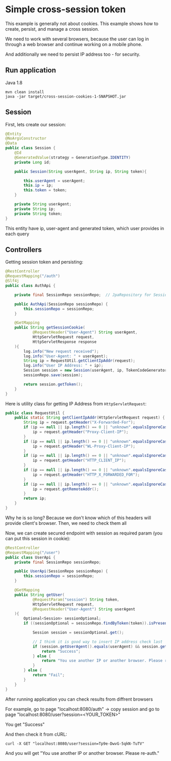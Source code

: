 # Simple cross-session token

This example is generally not about cookies. This example shows how to create, persist, and manage a cross session.

We need to work with several browsers, because the user can log in through a web browser and continue working on a mobile phone.

And additionally we need to persist IP address too - for security.

## Run application
Java 1.8 

```
mvn clean install
java -jar target/cross-session-cookies-1-SNAPSHOT.jar
```

## Session
First, lets create our session:
```java
@Entity
@NoArgsConstructor
@Data
public class Session {
    @Id
    @GeneratedValue(strategy = GenerationType.IDENTITY)
    private Long id;

    public Session(String userAgent, String ip, String token){

        this.userAgent = userAgent;
        this.ip = ip;
        this.token = token;
    }

    private String userAgent;
    private String ip;
    private String token;
}
```
This entity have ip, user-agent and generated token, which user provides in each query

## Controllers

Getting session token and persisting:
```java
@RestController
@RequestMapping("/auth")
@Slf4j
public class AuthApi {

    private final SessionRepo sessionRepo;  // JpaRepository for Session entity

    public AuthApi(SessionRepo sessionRepo) {
        this.sessionRepo = sessionRepo;
    }

    @GetMapping
    public String getSessionCookie(
            @RequestHeader("User-Agent") String userAgent,
            HttpServletRequest request,
            HttpServletResponse response
    ){
        log.info("New request received");
        log.info("User-Agent: " + userAgent);
        String ip = RequestUtil.getClientIpAddr(request);
        log.info("User IP Address: " + ip);
        Session session = new Session(userAgent, ip, TokenCodeGenerator.generateToken());
        sessionRepo.save(session);

        return session.getToken();
    }
}
```

Here is utility class for getting IP Address from `HttpServletRequest`:
```java
public class RequestUtil {
    public static String getClientIpAddr(HttpServletRequest request) {
        String ip = request.getHeader("X-Forwarded-For");
        if (ip == null || ip.length() == 0 || "unknown".equalsIgnoreCase(ip)) {
            ip = request.getHeader("Proxy-Client-IP");
        }
        if (ip == null || ip.length() == 0 || "unknown".equalsIgnoreCase(ip)) {
            ip = request.getHeader("WL-Proxy-Client-IP");
        }
        if (ip == null || ip.length() == 0 || "unknown".equalsIgnoreCase(ip)) {
            ip = request.getHeader("HTTP_CLIENT_IP");
        }
        if (ip == null || ip.length() == 0 || "unknown".equalsIgnoreCase(ip)) {
            ip = request.getHeader("HTTP_X_FORWARDED_FOR");
        }
        if (ip == null || ip.length() == 0 || "unknown".equalsIgnoreCase(ip)) {
            ip = request.getRemoteAddr();
        }
        return ip;
    }
}
```

Why he is so long? Because we don't know which of this headers will provide client's browser. Then, we need to check them all

Now, we can create secured endpoint with session as required param (you can put this session in cookie):
```java
@RestController
@RequestMapping("/user")
public class UserApi {
    private final SessionRepo sessionRepo;

    public UserApi(SessionRepo sessionRepo) {
        this.sessionRepo = sessionRepo;
    }

    @GetMapping
    public String getUser(
            @RequestParam("session") String token,
            HttpServletRequest request,
            @RequestHeader("User-Agent") String userAgent
    ){
        Optional<Session> sessionOptional;
        if ((sessionOptional = sessionRepo.findByToken(token)).isPresent()){

            Session session = sessionOptional.get();

            // I think it is good way to insert IP address check last
            if (session.getUserAgent().equals(userAgent) && session.getIp().equals(RequestUtil.getClientIpAddr(request))){
                return "Success";
            } else {
                return "You use another IP or another browser. Please re-auth.";
            }
        } else {
            return "Fail";
        }
    }
}
```

After running application you can check results from diffrent browsers

For example, go to page "localhost:8080/auth" -> copy session and go to page "localhost:8080/user?session=<YOUR_TOKEN>"

You get "Success"

And then check it from cURL:
```
curl -X GET "localhost:8080/user?session=Tp9e-DwvG-5qkN-TuTV"
```

And you will get "You use another IP or another browser. Please re-auth."
  
